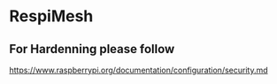 # RespiMesh

## For Hardenning please follow
https://www.raspberrypi.org/documentation/configuration/security.md
